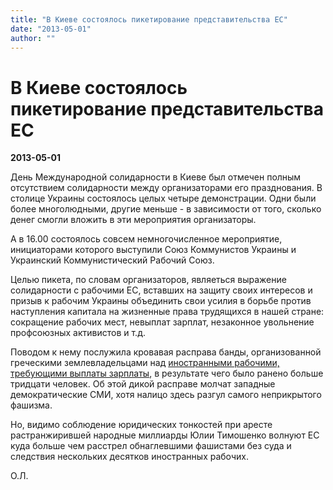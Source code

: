 ```yaml
---
title: "В Киеве состоялось пикетирование представительства ЕС"
date: "2013-05-01"
author: ""
---
```


# В Киеве состоялось пикетирование представительства ЕС

**2013-05-01** 

День Международной солидарности в Киеве был отмечен полным отсутствием солидарности между организаторами его празднования. В столице Украины состоялось целых четыре демонстрации. Одни были более многолюдными, другие меньше - в зависимости от того, сколько денег смогли вложить в эти мероприятия организаторы.

А в 16.00 состоялось совсем немногочисленное мероприятие, инициаторами которого выступили Союз Коммунистов Украины и Украинский Коммунистический Рабочий Союз.

Целью пикета, по словам организаторов, являеться выражение солидарности с рабочими ЕС, вставших на защиту своих интересов и призыв к рабочим Украины объединить свои усилия в борьбе против наступления капитала на жизненные права трудящихся в нашей стране: сокращение рабочих мест, невыплат зарплат, незаконное увольнение профсоюзных активистов и т.д.

Поводом к нему послужила кровавая расправа банды, организованной греческими землевладельцами над [иностранными рабочими, требующими выплаты зарплаты](/6898.html), в результате чего было ранено больше тридцати человек. Об этой дикой расправе молчат западные демократические СМИ, хотя налицо здесь разгул самого неприкрытого фашизма.

Но, видимо соблюдение юридических тонкостей при аресте растранжирившей народные миллиарды Юлии Тимошенко волнуют ЕС куда больше чем расстрел обнаглевшими фашистами без суда и следствия нескольких десятков иностранных рабочих.

О.Л.